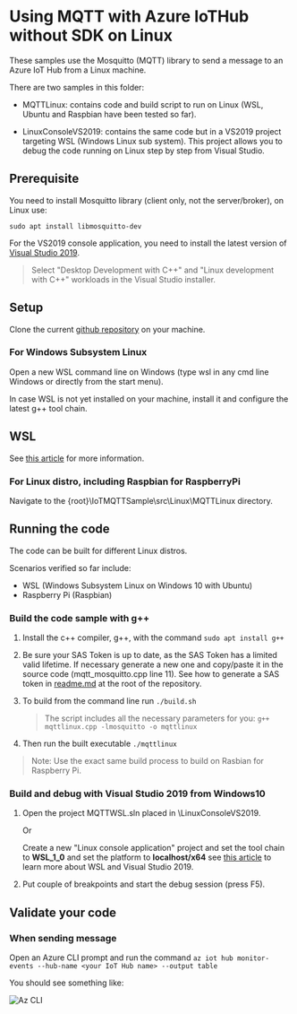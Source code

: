 # Using MQTT with Azure IoTHub without SDK on Linux

These samples use the Mosquitto (MQTT) library to send a message to an Azure IoT Hub from a Linux machine.

There are two samples in this folder:

- MQTTLinux: contains code and build script to run on Linux (WSL, Ubuntu and Raspbian have been tested so far).

- LinuxConsoleVS2019: contains the same code but in a VS2019 project targeting WSL (Windows Linux sub system). This project allows you to debug the code running on Linux step by step from Visual Studio.

## Prerequisite

You need to install Mosquitto library (client only, not the server/broker), on Linux use:

`sudo apt install libmosquitto-dev`

For the VS2019 console application, you need to install the latest version of [Visual Studio 2019](https://visualstudio.microsoft.com/downloads/).

> Select "Desktop Development with C++" and "Linux development with C++" workloads in the Visual Studio installer.

## Setup

Clone the current [github repository]( https://github.com/Azure-Samples/IoTMQTTSample) on your machine.

### For Windows Subsystem Linux

Open a new WSL command line on Windows (type wsl in any cmd line Windows or directly from the start menu).

In case WSL is not yet installed on your machine, install it and configure the latest g++ tool chain.

## WSL

See [this article](https://docs.microsoft.com/en-us/windows/wsl/install-win10) for more information.

### For Linux distro, including Raspbian for RaspberryPi

Navigate to the {root}\IoTMQTTSample\src\Linux\MQTTLinux directory.

## Running the code

The code can be built for different Linux distros.

Scenarios verified so far include:

- WSL (Windows Subsystem Linux on Windows 10 with Ubuntu)
- Raspberry Pi (Raspbian)

### Build the code sample with g++

1. Install the c++ compiler, g++, with the command `sudo apt install g++`

1. Be sure your SAS Token is up to date, as the SAS Token has a limited valid lifetime. If necessary generate a new one and copy/paste it in the source code (mqtt_mosquitto.cpp line 11). See how to generate a SAS token in [readme.md](../../readme.md) at the root of the repository.

1. To build from the command line run `./build.sh`

   > The script includes all the necessary parameters for you: `g++ mqttlinux.cpp -lmosquitto -o mqttlinux`

1. Then run the built executable `./mqttlinux`

> Note: Use the exact same build process to build on Rasbian for Raspberry Pi.

### Build and debug with Visual Studio 2019 from Windows10

1. Open the project MQTTWSL.sln placed in \LinuxConsoleVS2019.

   Or

   Create a new "Linux console application" project and set the tool chain to **WSL_1_0** and set the platform to **localhost/x64** see [this article](https://devblogs.microsoft.com/cppblog/c-with-visual-studio-2019-and-windows-subsystem-for-linux-wsl/) to learn more about WSL and Visual Studio 2019.

1. Put couple of breakpoints and start the debug session (press F5).

## Validate your code

### When sending message

Open an Azure CLI prompt and run the command `az iot hub monitor-events --hub-name <your IoT Hub name> --output table`

You should see something like:

![Az CLI](https://github.com/Azure-Samples/IoTMQTTSample/blob/master/src/AZ_CLI.JPG)
